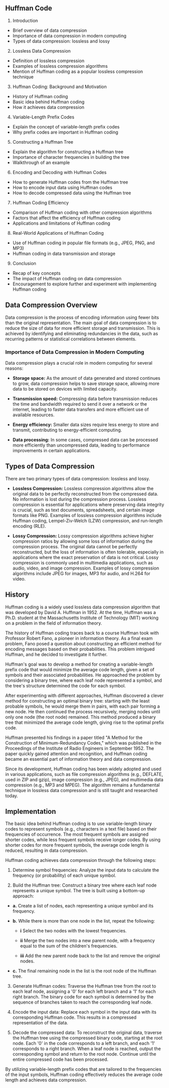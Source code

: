## Huffman Code

1. Introduction
- Brief overview of data compression
- Importance of data compression in modern computing
- Types of data compression: lossless and lossy
2. Lossless Data Compression
- Definition of lossless compression
- Examples of lossless compression algorithms
- Mention of Huffman coding as a popular lossless compression technique
3. Huffman Coding: Background and Motivation
- History of Huffman coding
- Basic idea behind Huffman coding
- How it achieves data compression
4. Variable-Length Prefix Codes
- Explain the concept of variable-length prefix codes
- Why prefix codes are important in Huffman coding
5. Constructing a Huffman Tree
- Explain the algorithm for constructing a Huffman tree
- Importance of character frequencies in building the tree
- Walkthrough of an example
6. Encoding and Decoding with Huffman Codes
- How to generate Huffman codes from the Huffman tree
- How to encode input data using Huffman codes
- How to decode compressed data using the Huffman tree
7. Huffman Coding Efficiency
- Comparison of Huffman coding with other compression algorithms
- Factors that affect the efficiency of Huffman coding
- Applications and limitations of Huffman coding
8. Real-World Applications of Huffman Coding
- Use of Huffman coding in popular file formats (e.g., JPEG, PNG, and MP3)
- Huffman coding in data transmission and storage
9. Conclusion
- Recap of key concepts
- The impact of Huffman coding on data compression
- Encouragement to explore further and experiment with implementing Huffman coding

## Data Compression Overview

Data compression is the process of encoding information using fewer bits than the original representation. The main goal of data compression is to reduce the size of data for more efficient storage and transmission. This is achieved by identifying and eliminating redundancies in the data, such as recurring patterns or statistical correlations between elements.

### Importance of Data Compression in Modern Computing

Data compression plays a crucial role in modern computing for several reasons:

- **Storage space:** As the amount of data generated and stored continues to grow, data compression helps to save storage space, allowing more data to be stored on devices with limited capacity.

- **Transmission speed:** Compressing data before transmission reduces the time and bandwidth required to send it over a network or the internet, leading to faster data transfers and more efficient use of available resources.

- **Energy efficiency:** Smaller data sizes require less energy to store and transmit, contributing to energy-efficient computing.

- **Data processing:** In some cases, compressed data can be processed more efficiently than uncompressed data, leading to performance improvements in certain applications.

## Types of Data Compression

There are two primary types of data compression: lossless and lossy.

- **Lossless Compression:** Lossless compression algorithms allow the original data to be perfectly reconstructed from the compressed data. No information is lost during the compression process. Lossless compression is essential for applications where preserving data integrity is crucial, such as text documents, spreadsheets, and certain image formats like PNG. Examples of lossless compression algorithms include Huffman coding, Lempel-Ziv-Welch (LZW) compression, and run-length encoding (RLE).

- **Lossy Compression:** Lossy compression algorithms achieve higher compression ratios by allowing some loss of information during the compression process. The original data cannot be perfectly reconstructed, but the loss of information is often tolerable, especially in applications where the exact preservation of data is not critical. Lossy compression is commonly used in multimedia applications, such as audio, video, and image compression. Examples of lossy compression algorithms include JPEG for images, MP3 for audio, and H.264 for video.

## History

Huffman coding is a widely used lossless data compression algorithm that was developed by David A. Huffman in 1952. At the time, Huffman was a Ph.D. student at the Massachusetts Institute of Technology (MIT) working on a problem in the field of information theory.

The history of Huffman coding traces back to a course Huffman took with Professor Robert Fano, a pioneer in information theory. As a final exam problem, Fano posed a question about constructing an efficient method for encoding messages based on their probabilities. This problem intrigued Huffman, and he decided to investigate it further.

Huffman's goal was to develop a method for creating a variable-length prefix code that would minimize the average code length, given a set of symbols and their associated probabilities. He approached the problem by considering a binary tree, where each leaf node represented a symbol, and the tree's structure determined the code for each symbol.

After experimenting with different approaches, Huffman discovered a clever method for constructing an optimal binary tree: starting with the least probable symbols, he would merge them in pairs, with each pair forming a new node. He then continued the process recursively, merging nodes until only one node (the root node) remained. This method produced a binary tree that minimized the average code length, giving rise to the optimal prefix code.

Huffman presented his findings in a paper titled "A Method for the Construction of Minimum-Redundancy Codes," which was published in the Proceedings of the Institute of Radio Engineers in September 1952. The paper quickly gained attention and recognition, and Huffman coding became an essential part of information theory and data compression.

Since its development, Huffman coding has been widely adopted and used in various applications, such as file compression algorithms (e.g., DEFLATE, used in ZIP and gzip), image compression (e.g., JPEG), and multimedia data compression (e.g., MP3 and MPEG). The algorithm remains a fundamental technique in lossless data compression and is still taught and researched today.

## Implementation

The basic idea behind Huffman coding is to use variable-length binary codes to represent symbols (e.g., characters in a text file) based on their frequencies of occurrence. The most frequent symbols are assigned shorter codes, while less frequent symbols receive longer codes. By using shorter codes for more frequent symbols, the average code length is reduced, resulting in data compression.

Huffman coding achieves data compression through the following steps:

1. Determine symbol frequencies: Analyze the input data to calculate the frequency (or probability) of each unique symbol.

2. Build the Huffman tree: Construct a binary tree where each leaf node represents a unique symbol. The tree is built using a bottom-up approach:

- **a.** Create a list of nodes, each representing a unique symbol and its frequency.

- **b.** While there is more than one node in the list, repeat the following:

  - **i** Select the two nodes with the lowest frequencies.

  - **ii** Merge the two nodes into a new parent node, with a frequency equal to the sum of the children's frequencies.

  - **iii** Add the new parent node back to the list and remove the original nodes.

- **c.** The final remaining node in the list is the root node of the Huffman tree.

3. Generate Huffman codes: Traverse the Huffman tree from the root to each leaf node, assigning a '0' for each left branch and a '1' for each right branch. The binary code for each symbol is determined by the sequence of branches taken to reach the corresponding leaf node.

4. Encode the input data: Replace each symbol in the input data with its corresponding Huffman code. This results in a compressed representation of the data.

5. Decode the compressed data: To reconstruct the original data, traverse the Huffman tree using the compressed binary code, starting at the root node. Each '0' in the code corresponds to a left branch, and each '1' corresponds to a right branch. When a leaf node is reached, output the corresponding symbol and return to the root node. Continue until the entire compressed code has been processed.

By utilizing variable-length prefix codes that are tailored to the frequencies of the input symbols, Huffman coding effectively reduces the average code length and achieves data compression.